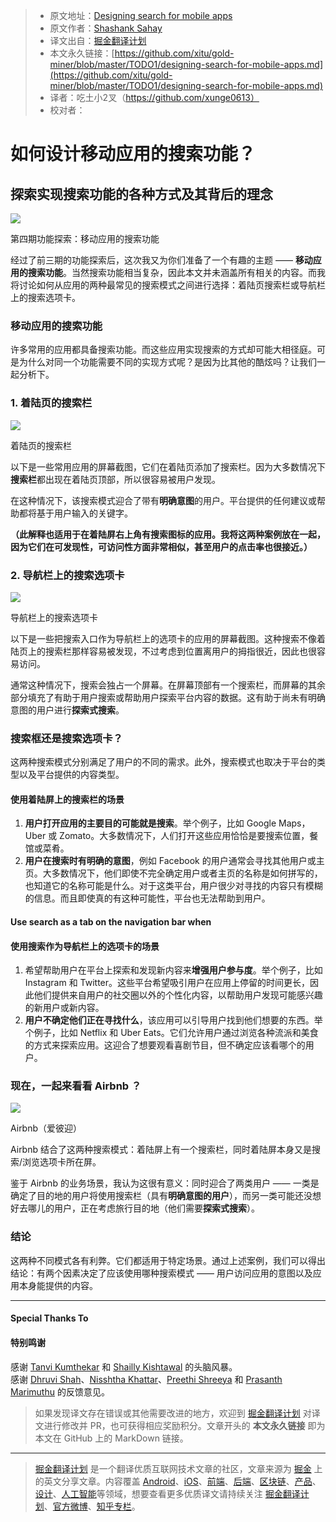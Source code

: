 > * 原文地址：[Designing search for mobile apps](https://medium.muz.li/designing-search-for-mobile-apps-ab2593e9e413)
> * 原文作者：[Shashank Sahay](https://medium.muz.li/@shashanksahay?source=post_header_lockup)
> * 译文出自：[掘金翻译计划](https://github.com/xitu/gold-miner)
> * 本文永久链接：[https://github.com/xitu/gold-miner/blob/master/TODO1/designing-search-for-mobile-apps.md](https://github.com/xitu/gold-miner/blob/master/TODO1/designing-search-for-mobile-apps.md)
> * 译者：吃土小2叉（https://github.com/xunge0613）
> * 校对者：

# 如何设计移动应用的搜索功能？

## 探索实现搜索功能的各种方式及其背后的理念

![](https://cdn-images-1.medium.com/max/2000/1*KMCNd82pJP-lUQIoZaxpGQ.png)

第四期功能探索：移动应用的搜索功能

经过了前三期的功能探索后，这次我又为你们准备了一个有趣的主题 —— **移动应用的搜索功能**。当然搜索功能相当复杂，因此本文并未涵盖所有相关的内容。而我将讨论如何从应用的两种最常见的搜索模式之间进行选择：着陆页搜索栏或导航栏上的搜索选项卡。

### 移动应用的搜索功能

许多常用的应用都具备搜索功能。而这些应用实现搜索的方式却可能大相径庭。可是为什么对同一个功能需要不同的实现方式呢？是因为比其他的酷炫吗？让我们一起分析下。

### 1. 着陆页的搜索栏

![](https://cdn-images-1.medium.com/max/2000/1*L8hbI6zINOlZwUoCXvq0YQ.png)

着陆页的搜索栏

以下是一些常用应用的屏幕截图，它们在着陆页添加了搜索栏。因为大多数情况下**搜索栏**都出现在着陆页顶部，所以很容易被用户发现。

在这种情况下，该搜索模式迎合了带有**明确意图**的用户。平台提供的任何建议或帮助都将基于用户输入的关键字。

**（此解释也适用于在着陆屏右上角有搜索图标的应用。我将这两种案例放在一起，因为它们在可发现性，可访问性方面非常相似，甚至用户的点击率也很接近。）**

### 2. 导航栏上的搜索选项卡

![](https://cdn-images-1.medium.com/max/2000/1*htxb3xD_rwZOeDkjGc5YnA.png)

导航栏上的搜索选项卡

以下是一些把搜索入口作为导航栏上的选项卡的应用的屏幕截图。这种搜索不像着陆页上的搜索栏那样容易被发现，不过考虑到位置离用户的拇指很近，因此也很容易访问。

通常这种情况下，搜索会独占一个屏幕。在屏幕顶部有一个搜索栏，而屏幕的其余部分填充了有助于用户搜索或帮助用户探索平台内容的数据。这有助于尚未有明确意图的用户进行**探索式搜索**。

### 搜索框还是搜索选项卡？

这两种搜索模式分别满足了用户的不同的需求。此外，搜索模式也取决于平台的类型以及平台提供的内容类型。

#### 使用着陆屏上的搜索栏的场景

1. **用户打开应用的主要目的可能就是搜索**。举个例子，比如 Google Maps，Uber 或 Zomato。大多数情况下，人们打开这些应用恰恰是要搜索位置，餐馆或菜肴。
2. **用户在搜索时有明确的意图**，例如 Facebook 的用户通常会寻找其他用户或主页。大多数情况下，他们即使不完全确定用户或者主页的名称是如何拼写的，也知道它的名称可能是什么。对于这类平台，用户很少对寻找的内容只有模糊的信息。而且即使真的有这种可能性，平台也无法帮助到用户。

#### Use search as a tab on the navigation bar when
#### 使用搜索作为导航栏上的选项卡的场景

1. 希望帮助用户在平台上探索和发现新内容来**增强用户参与度**。举个例子，比如 Instagram 和 Twitter。这些平台希望吸引用户在应用上停留的时间更长，因此他们提供来自用户的社交圈以外的个性化内容，以帮助用户发现可能感兴趣的新用户或新内容。
2. **用户不确定他们正在寻找什么**，该应用可以引导用户找到他们想要的东西。举个例子，比如 Netflix 和 Uber Eats。它们允许用户通过浏览各种流派和美食的方式来探索应用。这迎合了想要观看喜剧节目，但不确定应该看哪个的用户。

### 现在，一起来看看 Airbnb ？

![](https://cdn-images-1.medium.com/max/2000/1*yhxaOzAg5yPGXeIdHPVRPw.png)

Airbnb（爱彼迎）

Airbnb 结合了这两种搜索模式：着陆屏上有一个搜索栏，同时着陆屏本身又是搜索/浏览选项卡所在屏。

鉴于 Airbnb 的业务场景，我认为这很有意义：同时迎合了两类用户 —— 一类是确定了目的地的用户将使用搜索栏（具有**明确意图的用户**），而另一类可能还没想好去哪儿的用户，正在考虑旅行目的地（他们需要**探索式搜索**）。

### 结论

这两种不同模式各有利弊。它们都适用于特定场景。通过上述案例，我们可以得出结论：有两个因素决定了应该使用哪种搜索模式 —— 用户访问应用的意图以及应用本身能提供的内容。


* * *

#### Special Thanks To
#### 特别鸣谢

感谢 [Tanvi Kumthekar](https://medium.com/@tanvikumthekar) 和 [Shailly Kishtawal](https://medium.com/@shailly.kishtawal) 的头脑风暴。  
感谢 [Dhruvi Shah](https://www.linkedin.com/in/dhruvishah394/)、[Nisshtha Khattar](https://www.linkedin.com/in/nisshtha-khattar-9ab554159/)、[Preethi Shreeya](https://uxplanet.org/@preethishreeya1) 和 [Prasanth Marimuthu](https://www.linkedin.com/in/prasanthuxer/) 的反馈意见。

> 如果发现译文存在错误或其他需要改进的地方，欢迎到 [掘金翻译计划](https://github.com/xitu/gold-miner) 对译文进行修改并 PR，也可获得相应奖励积分。文章开头的 **本文永久链接** 即为本文在 GitHub 上的 MarkDown 链接。


---

> [掘金翻译计划](https://github.com/xitu/gold-miner) 是一个翻译优质互联网技术文章的社区，文章来源为 [掘金](https://juejin.im) 上的英文分享文章。内容覆盖 [Android](https://github.com/xitu/gold-miner#android)、[iOS](https://github.com/xitu/gold-miner#ios)、[前端](https://github.com/xitu/gold-miner#前端)、[后端](https://github.com/xitu/gold-miner#后端)、[区块链](https://github.com/xitu/gold-miner#区块链)、[产品](https://github.com/xitu/gold-miner#产品)、[设计](https://github.com/xitu/gold-miner#设计)、[人工智能](https://github.com/xitu/gold-miner#人工智能)等领域，想要查看更多优质译文请持续关注 [掘金翻译计划](https://github.com/xitu/gold-miner)、[官方微博](http://weibo.com/juejinfanyi)、[知乎专栏](https://zhuanlan.zhihu.com/juejinfanyi)。
